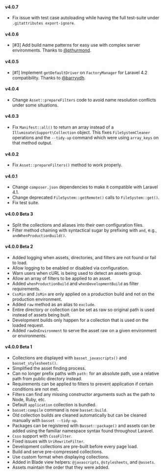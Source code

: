 #### v4.0.7
- Fix issue with test case autoloading while having the full test-suite under `.gitattributes export-ignore`.

#### v4.0.6
- [#3] Add build name patterns for easy use with complex server environments. Thanks to [@pthurmond](https://github.com/pthurmond).

#### v4.0.5
- [#1] Implement `getDefaultDriver` on `FactoryManager` for Laravel 4.2 compatibility. Thanks to [@barryvdh](https://github.com/barryvdh).

#### v4.0.4
- Change `Asset::prepareFilters` code to avoid name resolution conflicts under
some situations.

#### v4.0.3
- Fix `Manifest::all()` to return an array instead of a `Illuminate\Support\Collection`
object. This fixes `FileSystemCleaner` operations and the `--tidy-up` command
which were using `array_keys` on that method output.

#### v4.0.2
- Fix `Asset::prepareFilters()` method to work properly.

#### v4.0.1
- Change `composer.json` dependencies to make it compatible with Laravel 4.1.
- Change deprecated `FileSystem::getRemote()` calls to `FileSystem::get()`.
- Fix test suite.

#### v4.0.0 Beta 3

- Split the collections and aliases into their own configuration files.
- Filter method chaining with syntactical sugar by prefixing with `and`, e.g., `andWhenProductionBuild()`.

#### v4.0.0 Beta 2

- Added logging when assets, directories, and filters are not found or fail to load.
- Allow logging to be enabled or disabled via configuration.
- Warn users when cURL is being used to detect an assets group.
- Allow an array of filters to be applied to an asset.
- Added `whenProductionBuild` and `whenDevelopmentBuild` as filter requirements.
- `CssMin` and `JsMin` are only applied on a production build and not on the production environment.
- Added `raw` method as an alias to `exclude`.
- Entire directory or collection can be set as raw so original path is used instead of assets being built.
- Development builds only happen for a collection that is used on the loaded request.
- Added `rawOnEnvironment` to serve the asset raw on a given environment or environments.


#### v4.0.0 Beta 1

- Collections are displayed with `basset_javascripts()` and `basset_stylesheets()`.
- Simplified the asset finding process.
- Can no longer prefix paths with `path:` for an absolute path, use a relative path from public directory instead.
- Requirements can be applied to filters to prevent application if certain conditions are not met.
- Filters can find any missing constructor arguments such as the path to Node, Ruby, etc.
- Default `application` collection is bundled.
- `basset:compile` command is now `basset:build`.
- Old collection builds are cleaned automatically but can be cleaned manually with `basset --tidy-up`.
- Packages can be registered with `Basset::package()` and assets can be added using the familiar namespace syntax found throughout Laravel.
- `Csso` support with `CssoFilter`.
- Fixed issues with `UriRewriteFilter`.
- Development collections are pre-built before every page load.
- Build and serve pre-compressed collections.
- Use custom format when displaying collections.
- Added in Blade view helpers: `@javascripts`, `@stylesheets`, and `@assets`.
- Assets maintain the order that they were added.
